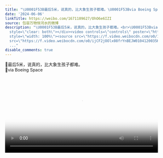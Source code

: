 ```yaml
---
title: "\U0001F53B最后5米，说真的，比大象生孩子都难。\U0001F53Bvia Boeing Space"
date: '2024-06-06'
linkTitle: https://weibo.com/1671109627/OhO6e6IZI
source: 包容万物恒河水的微博
description: "\U0001F53B最后5米，说真的，比大象生孩子都难。<br>\U0001F53Bvia Boeing Space <br clear=\"both\"><div
  style=\"clear: both\"></div><video controls=\"controls\" poster=\"https://tvax3.sinaimg.cn/orj480/639b1bfbly1hqg5j4drjwj20zk0k075t.jpg\"
  style=\"width: 100%\"><source src=\"https://f.video.weibocdn.com/o0/18C5EEIulx08frYnSD6M010412005XvY0E010.mp4?label=mp4_720p&amp;template=1280x720.25.0&amp;ori=0&amp;ps=1CwnkDw1GXwCQx&amp;Expires=1717703973&amp;ssig=T%2FtC3RBE%2FQ&amp;KID=unistore,video\"><source
  src=\"https://f.video.weibocdn.com/o0/ijCF2jOOlx08frYnBEJW0104120035Hz0E010.mp4?label=mp4_hd&amp;template=852x480.25.0&amp;ori
  ..."
disable_comments: true
---
```

🔻最后5米，说真的，比大象生孩子都难。<br>🔻via Boeing Space <br clear="both"><div style="clear: both"></div><video controls="controls" poster="https://tvax3.sinaimg.cn/orj480/639b1bfbly1hqg5j4drjwj20zk0k075t.jpg" style="width: 100%"><source src="https://f.video.weibocdn.com/o0/18C5EEIulx08frYnSD6M010412005XvY0E010.mp4?label=mp4_720p&amp;template=1280x720.25.0&amp;ori=0&amp;ps=1CwnkDw1GXwCQx&amp;Expires=1717703973&amp;ssig=T%2FtC3RBE%2FQ&amp;KID=unistore,video"><source src="https://f.video.weibocdn.com/o0/ijCF2jOOlx08frYnBEJW0104120035Hz0E010.mp4?label=mp4_hd&amp;template=852x480.25.0&amp;ori ...